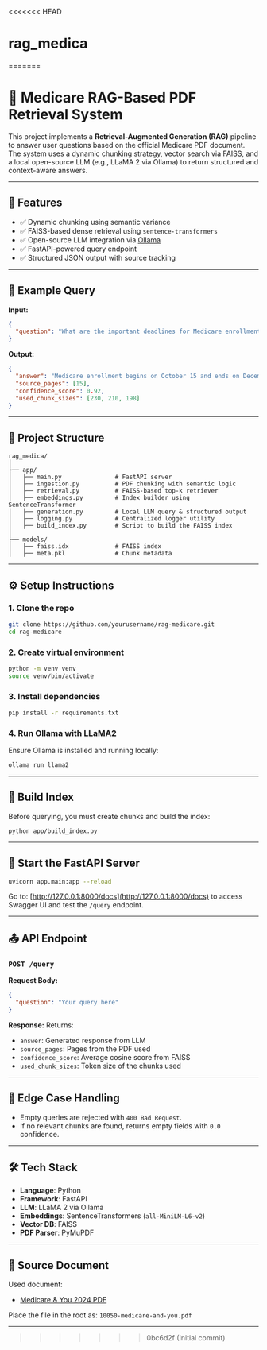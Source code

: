<<<<<<< HEAD
# rag_medica
=======
# 📘 Medicare RAG-Based PDF Retrieval System

This project implements a **Retrieval-Augmented Generation (RAG)** pipeline to answer user questions based on the official Medicare PDF document. The system uses a dynamic chunking strategy, vector search via FAISS, and a local open-source LLM (e.g., LLaMA 2 via Ollama) to return structured and context-aware answers.

---

## 🚀 Features

- ✅ Dynamic chunking using semantic variance
- ✅ FAISS-based dense retrieval using `sentence-transformers`
- ✅ Open-source LLM integration via [Ollama](https://ollama.com/)
- ✅ FastAPI-powered query endpoint
- ✅ Structured JSON output with source tracking

---

## 🧠 Example Query

**Input:**

```json
{
  "question": "What are the important deadlines for Medicare enrollment?"
}
```

**Output:**

```json
{
  "answer": "Medicare enrollment begins on October 15 and ends on December 7 each year...",
  "source_pages": [15],
  "confidence_score": 0.92,
  "used_chunk_sizes": [230, 210, 198]
}
```

---

## 📂 Project Structure

```
rag_medica/
│
├── app/
│   ├── main.py               # FastAPI server
│   ├── ingestion.py          # PDF chunking with semantic logic
│   ├── retrieval.py          # FAISS-based top-k retriever
│   ├── embeddings.py         # Index builder using SentenceTransformer
│   ├── generation.py         # Local LLM query & structured output
│   ├── logging.py            # Centralized logger utility
│   ├── build_index.py        # Script to build the FAISS index
│
├── models/
│   ├── faiss.idx             # FAISS index
│   ├── meta.pkl              # Chunk metadata

```

---

## ⚙️ Setup Instructions

### 1. Clone the repo

```bash
git clone https://github.com/yourusername/rag-medicare.git
cd rag-medicare
```

### 2. Create virtual environment

```bash
python -m venv venv
source venv/bin/activate
```

### 3. Install dependencies

```bash
pip install -r requirements.txt
```

### 4. Run Ollama with LLaMA2

Ensure Ollama is installed and running locally:

```bash
ollama run llama2
```

---

## 🧱 Build Index

Before querying, you must create chunks and build the index:

```bash
python app/build_index.py
```

---

## 🚦 Start the FastAPI Server

```bash
uvicorn app.main:app --reload
```

Go to: [http://127.0.0.1:8000/docs](http://127.0.0.1:8000/docs) to access Swagger UI and test the `/query` endpoint.

---

## 📤 API Endpoint

### `POST /query`

**Request Body:**

```json
{
  "question": "Your query here"
}
```

**Response:**
Returns:

- `answer`: Generated response from LLM
- `source_pages`: Pages from the PDF used
- `confidence_score`: Average cosine score from FAISS
- `used_chunk_sizes`: Token size of the chunks used

---

## 🧪 Edge Case Handling

- Empty queries are rejected with `400 Bad Request`.
- If no relevant chunks are found, returns empty fields with `0.0` confidence.

---

## 🛠 Tech Stack

- **Language**: Python
- **Framework**: FastAPI
- **LLM**: LLaMA 2 via Ollama
- **Embeddings**: SentenceTransformers (`all-MiniLM-L6-v2`)
- **Vector DB**: FAISS
- **PDF Parser**: PyMuPDF

---

## 📄 Source Document

Used document:

- [Medicare & You 2024 PDF](https://www.medicare.gov/Pubs/pdf/10050-medicare-and-you.pdf)

Place the file in the root as: `10050-medicare-and-you.pdf`

---
>>>>>>> 0bc6d2f (Initial commit)
